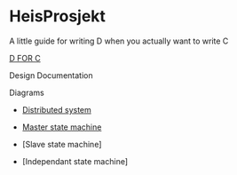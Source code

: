 # HeisProsjekt

A little guide for writing D when you actually want to write C

[D FOR C](http://dlang.org/ctod.html)

Design Documentation

Diagrams
* [Distributed system](https://www.draw.io/#G0B19Csg1EfTlwTHZhemxQSC1YUjA)

* [Master state machine](https://www.draw.io/#G0B19Csg1EfTlwMDM2NUYzbXBtcjQ)

* [Slave state machine]

* [Independant state machine]

